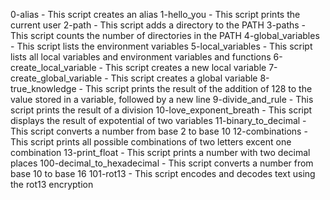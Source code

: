 0-alias - This script creates an alias
1-hello_you - This script prints the current user
2-path - This script adds a directory to the PATH
3-paths - This script counts the number of directories in the PATH
4-global_variables - This script lists the environment variables
5-local_variables - This script lists all local variables and environment variables and functions
6-create_local_variable - This script creates a new local variable
7-create_global_variable - This script creates a global variable
8-true_knowledge - This script prints the result of the addition of 128 to the value stored in a variable, followed by a new line
9-divide_and_rule - This script prints the result of a division
10-love_exponent_breath - This script displays the result of expotential of two variables
11-binary_to_decimal - This script converts a number from base 2 to base 10
12-combinations - This script prints all possible combinations of two letters excent one combination
13-print_float - This script prints a number with two decimal places
100-decimal_to_hexadecimal - This script converts a number from base 10 to base 16
101-rot13 - This script encodes and decodes text using the rot13 encryption
